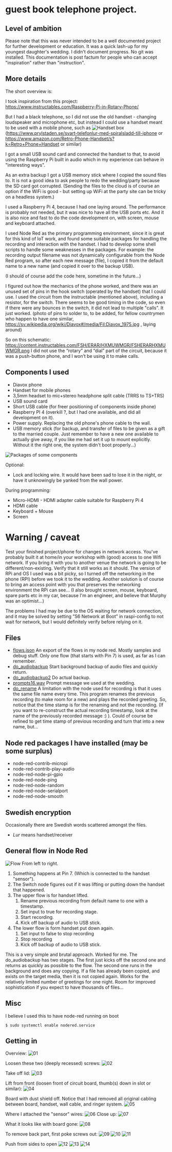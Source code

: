 # guest book telephone project.
## Level of ambition
Please note that this was never intended to be a well documented project for further development or education. It was a quick lash-up for my youngest daughter's wedding. 
I didn't document progress. No git was installed. This documentation is post factum for people who can accept "inspiration" rather than "instruction".

## More details
The short overview is:

I took inspiration from this project: https://www.instructables.com/Raspberry-Pi-in-Rotary-Phone/

But I had a black telephone, so I did not use the old handset - changing loudspeaker and microphone etc, but instead I could use a handset meant to be used with a mobile phone, such as  ![Handset box](/z_15_handset_package.png) 
(https://www.prylstaden.se/svart-telefonlur-med-spiralsladd-till-iphone or https://www.amazon.com/Retro-Phone-Handset/s?k=Retro+Phone+Handset or similar)

I got a small USB sound card and connected the handset to that, to avoid using the Raspberry Pi built in audio which in my experience can behave in "interesting ways".

As an extra backup I got a USB memory stick where I copied the sound files to. It is not a good idea to ask people to redo the wedding/party because the SD card got corrupted. (Sending the files to the cloud is of course an option if the WiFi is good - but setting up WiFi at the party site can be tricky on a headless system.)

I used a Raspberry Pi 4, because I had one laying around. The performance is probably not needed, but it was nice to have all the USB ports etc. And it is also nice and fast to do the code development on, with screen, mouse and keyboard attached.

I used Node Red as the primary programming environment, since it is great for this kind of IoT work, and found some suitable packages for handling the recording and interaction with the handset. I had to develop some shell scripts to handle some weaknesses in the packages. For example: the recording output filename was not dynamically configurable from the Node Red program, so after each new message (file), I copied it from the default name to a new name (and copied it over to the backup USB).

(I should of course add the code here, sometime in the future...)

I figured out how the mechanics of the phone worked, and there was an unused set of pins in the hook switch (operated by the handset) that I could use. I used the circuit from the instructable (mentioned above), including a resistor, for the switch. There seems to be good timing in the code, so even if there were any bounces in the switch, it did not lead to multiple "calls". It just worked.
(photo of pins to solder to, to be added, for fellow countrymen who happen to have one similar, https://sv.wikipedia.org/wiki/Diavox#/media/Fil:Diavox_1975.jpg , laying around)

So on this schematic: https://content.instructables.com/FSH/ERAR/HXMUWMGR/FSHERARHXMUWMGR.png
I did not use the “rotary” and “dial” part of the circuit, because it was a push-button phone, and I won’t be using it to make calls.

## Components I used

- Diavox phone
- Handset for mobile phones
- 3,5mm headset to mic+stereo headphone split cable (TRRS to TS+TRS)
- USB sound card
- Short USB cable (for freer positioning of components inside phone)
- Raspberry PI 4 (overkill ?, but I had one available, and did all development on it).
- Power supply. Replacing the old phone's phone cable to the wall.
- USB memory stick (for backup, and transfer of files to be given as a gift to the married couple. Just remember to have a new one available to actually give away, if you like me had set it up to mount explicitly. Without it the right one, the system didn't boot properly...)

 ![Packages of some components](/z_00_packages_of_components.png)

Optional:
- Lock and locking wire. It would have been sad to lose it in the night, or have it unknowingly be yanked from the wall power.
  
During programming:
- Micro-HDMI - HDMI adapter cable suitable for Raspberry Pi 4
- HDMI cable
- Keyboard + Mouse
- Screen 

# Warning / caveat
Test your finished project/phone for changes in network access. You've probably built it at home/in your workshop with (good) access to one Wifi network. If you bring it with you to another venue the network is going to be different/non-existing. Verify that it still works as it should. The version of RPi and OS I used was a bit picky, so I turned off the networking in the phone (RPI) before we took it to the wedding. Another solution is of course to bring an access point with you that preserves the networking environment the RPi can see...
(I also brought screen, mouse, keyboard, spare parts etc in my car, because I'm an engineer, and believe that Murphy was an optimist...)

The problems I had may be due to the OS waiting for network connection, and it may be solved by setting ”S6 Network at Boot” in raspi-config to not wait for network, but I would definitely verify before relying on it.

## Files
- [flows.json](/flows.json)  An export of the flows in my node red. Mostly samples and debug stuff. Only one flow (that starts with Pin 7) is used, as far as I can remember.
- [do_audiobackup](/do_audiobackup) Start background backup of audio files and quickly return.
- [do_audiobackup2](/do_audiobackup2) Do actual backup.
- [prompts16.wav](/prompts16.wav) Prompt message we used at the wedding.
- [do_rename](/do_rename) A limitation with the node used for recording is that it uses the same file name every time. This program renames the previous recording (to make room for a new) and plays the recorded greeting. So, notice that the time stamp is for the renaming and not the recording. (If you want to re-construct the actual recording timestamp, look at the name of the previously recorded message :) ). Could of course be refined to get time stamp of previous recording and turn that into a new name, but...

## Node red packages I have installed (may be some surplus)
- node-red-contrib-micropi
- node-red-contrib-play-audio
- node-red-node-pi-gpio
- node-red-node-ping
- node-red-node-random
- node-red-node-serialport
- node-red-node-smooth

## Swedish encryption
Occasionally there are Swedish words scattered amongst the files. 
- *Lur* means handset/receiver
  
## General flow in Node Red
 ![Flow](/flow.png)
From left to right.
1. Something happens at Pin 7. (Which is connected to the handset "sensor").
2. The Switch node figures out if it was lifting or putting down the handset that happened.
3. The upper flow is for handset lifted.
    1. Rename previous recording from default name to one with a timestamp.
    2. Set input to true for recording stage.
    3. Start recording.
    4. Kick off backup of audio to USB stick.
4. The lower flow is form handset put down again.
    1. Set input to false to stop recording
    2. Stop recording
    3. Kick off backup of audio to USB stick.

This is a very simple and brutal approach. Worked for me.
The do_audiobackup has two stages. The first just kicks off the second one and returns as quickly as possible to the flow. The second one runs in the background and does any copying. If a file has already been copied, and exists on the target media, then it is not copied again. Works for the relatively limited number of greetings for one night. Room for improved sophistication if you expect to have thousands of files...

## Misc

I believe I used this to have node-red running on boot

    $ sudo systemctl enable nodered.service

## Getting in

Overview:
 ![01](/z_01_overview.png)

Loosen these two (deeply recessed) screws:
 ![02](/z_02_remove_screws.png)

Take off lid:
 ![03](/z_03_lid_off.png)

 Lift from front (loosen front of circuit board, thumb(s) down in slot or similar):
 ![04](/z_04_lift_front.png)

Board with dust shield off. Notice that I had removed all original cabling between board, handset, wall cable, and ringer system. 
 ![05](/z_05_dustshield_off.png)

 Where I attached the "sensor" wires:
 ![06](/z_06_handset_switch_pins.png)
 Close up:
 ![07](/z_07_handset_switch_pins_closeup.png)

 What it looks like with board gone:
 ![08](/z_08_buttons_removed.png)
 
 To remove back part, first poke screws out:
 ![09](/z_09_poke_out_screws_1.png)
 ![10](/z_10_poke_out_screws_2.png)
 ![11](/z_11_push_to_open_1.png)

 Push from sides to open
 ![12](/z_12_push_to_open_2.png)
 ![13](/z_13_push_to_open_3.png)
 ![14](/z_14_fully_opened.png)
 
 


